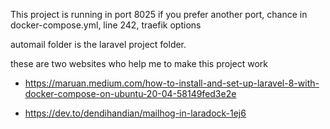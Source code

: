 This project is running in port 8025
if you prefer another port, chance in docker-compose.yml, line 242, traefik options

automail folder is the laravel project folder.

these are two websites who help me to make this project work
- https://maruan.medium.com/how-to-install-and-set-up-laravel-8-with-docker-compose-on-ubuntu-20-04-58149fed3e2e

- https://dev.to/dendihandian/mailhog-in-laradock-1ej6